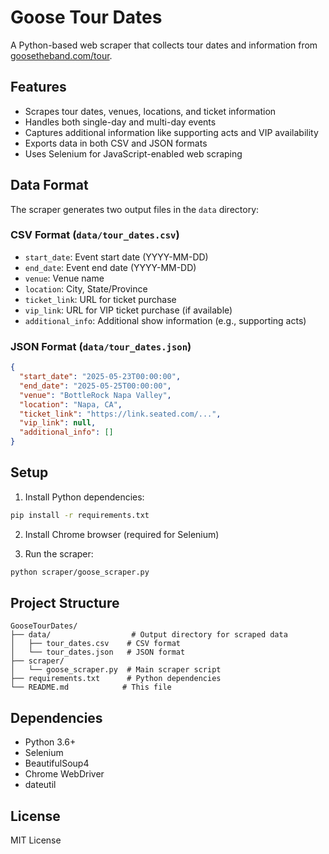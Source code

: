 # Goose Tour Dates

A Python-based web scraper that collects tour dates and information from [goosetheband.com/tour](https://goosetheband.com/tour).

## Features

- Scrapes tour dates, venues, locations, and ticket information
- Handles both single-day and multi-day events
- Captures additional information like supporting acts and VIP availability
- Exports data in both CSV and JSON formats
- Uses Selenium for JavaScript-enabled web scraping

## Data Format

The scraper generates two output files in the `data` directory:

### CSV Format (`data/tour_dates.csv`)
- `start_date`: Event start date (YYYY-MM-DD)
- `end_date`: Event end date (YYYY-MM-DD)
- `venue`: Venue name
- `location`: City, State/Province
- `ticket_link`: URL for ticket purchase
- `vip_link`: URL for VIP ticket purchase (if available)
- `additional_info`: Additional show information (e.g., supporting acts)

### JSON Format (`data/tour_dates.json`)
```json
{
  "start_date": "2025-05-23T00:00:00",
  "end_date": "2025-05-25T00:00:00",
  "venue": "BottleRock Napa Valley",
  "location": "Napa, CA",
  "ticket_link": "https://link.seated.com/...",
  "vip_link": null,
  "additional_info": []
}
```

## Setup

1. Install Python dependencies:
```bash
pip install -r requirements.txt
```

2. Install Chrome browser (required for Selenium)

3. Run the scraper:
```bash
python scraper/goose_scraper.py
```

## Project Structure

```
GooseTourDates/
├── data/                  # Output directory for scraped data
│   ├── tour_dates.csv    # CSV format
│   └── tour_dates.json   # JSON format
├── scraper/
│   └── goose_scraper.py  # Main scraper script
├── requirements.txt      # Python dependencies
└── README.md            # This file
```

## Dependencies

- Python 3.6+
- Selenium
- BeautifulSoup4
- Chrome WebDriver
- dateutil

## License

MIT License 